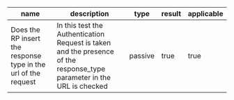 | name | description | type | result | applicable |
|-----------|-------------|------|--------|------------|
|Does the RP insert the response type in the url of the request|In this test the Authentication Request is taken and the presence of the response_type parameter in the URL is checked|passive|true|true|
